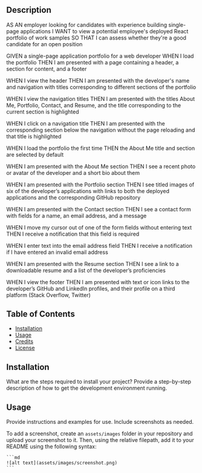 # <professional-portfolio>

## Description

AS AN employer looking for candidates with experience building single-page applications
I WANT to view a potential employee's deployed React portfolio of work samples
SO THAT I can assess whether they're a good candidate for an open position

GIVEN a single-page application portfolio for a web developer
WHEN I load the portfolio
THEN I am presented with a page containing a header, a section for content, and a footer

WHEN I view the header
THEN I am presented with the developer's name and navigation with titles corresponding to different sections of the portfolio

WHEN I view the navigation titles
THEN I am presented with the titles About Me, Portfolio, Contact, and Resume, and the title corresponding to the current section is highlighted

WHEN I click on a navigation title
THEN I am presented with the corresponding section below the navigation without the page reloading and that title is highlighted

WHEN I load the portfolio the first time
THEN the About Me title and section are selected by default

WHEN I am presented with the About Me section
THEN I see a recent photo or avatar of the developer and a short bio about them

WHEN I am presented with the Portfolio section
THEN I see titled images of six of the developer’s applications with links to both the deployed applications and the corresponding GitHub repository


WHEN I am presented with the Contact section
THEN I see a contact form with fields for a name, an email address, and a message

WHEN I move my cursor out of one of the form fields without entering text
THEN I receive a notification that this field is required

WHEN I enter text into the email address field
THEN I receive a notification if I have entered an invalid email address

WHEN I am presented with the Resume section
THEN I see a link to a downloadable resume and a list of the developer’s proficiencies

WHEN I view the footer
THEN I am presented with text or icon links to the developer’s GitHub and LinkedIn profiles, and their profile on a third platform (Stack Overflow, Twitter)

## Table of Contents

- [Installation](#installation)
- [Usage](#usage)
- [Credits](#credits)
- [License](#license)

## Installation

What are the steps required to install your project? Provide a step-by-step description of how to get the development environment running.

## Usage

Provide instructions and examples for use. Include screenshots as needed.

To add a screenshot, create an `assets/images` folder in your repository and upload your screenshot to it. Then, using the relative filepath, add it to your README using the following syntax:

    ```md
    ![alt text](assets/images/screenshot.png)
    ```

